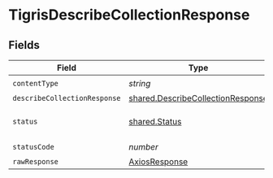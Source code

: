 # TigrisDescribeCollectionResponse


## Fields

| Field                                                                                  | Type                                                                                   | Required                                                                               | Description                                                                            |
| -------------------------------------------------------------------------------------- | -------------------------------------------------------------------------------------- | -------------------------------------------------------------------------------------- | -------------------------------------------------------------------------------------- |
| `contentType`                                                                          | *string*                                                                               | :heavy_check_mark:                                                                     | N/A                                                                                    |
| `describeCollectionResponse`                                                           | [shared.DescribeCollectionResponse](../../models/shared/describecollectionresponse.md) | :heavy_minus_sign:                                                                     | OK                                                                                     |
| `status`                                                                               | [shared.Status](../../models/shared/status.md)                                         | :heavy_minus_sign:                                                                     | Default error response                                                                 |
| `statusCode`                                                                           | *number*                                                                               | :heavy_check_mark:                                                                     | N/A                                                                                    |
| `rawResponse`                                                                          | [AxiosResponse](https://axios-http.com/docs/res_schema)                                | :heavy_minus_sign:                                                                     | N/A                                                                                    |